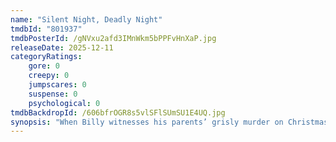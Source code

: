 ```yaml
---
name: "Silent Night, Deadly Night"
tmdbId: "801937"
tmdbPosterId: /gNVxu2afd3IMnWkm5bPPFvHnXaP.jpg
releaseDate: 2025-12-11
categoryRatings:
    gore: 0
    creepy: 0
    jumpscares: 0
    suspense: 0
    psychological: 0
tmdbBackdropId: /606bfrOGR8s5vlSFlSUmSU1E4UQ.jpg
synopsis: "When Billy witnesses his parents’ grisly murder on Christmas Eve at the hands of Santa, it ignites a lifelong mission to spread holiday fear. Every Christmas, he dons the jolly red suit and delivers a blood-soaked massacre to feed his twisted sense of justice."
---
```

